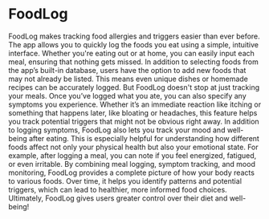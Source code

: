 # FoodLog
FoodLog makes tracking food allergies and triggers easier than ever before. The app allows you to quickly log the foods you eat using a simple, intuitive interface. Whether you're eating out or at home, you can easily input each meal, ensuring that nothing gets missed.
In addition to selecting foods from the app’s built-in database, users have the option to add new foods that may not already be listed. This means even unique dishes or homemade recipes can be accurately logged.
But FoodLog doesn't stop at just tracking your meals. Once you’ve logged what you ate, you can also specify any symptoms you experience. Whether it’s an immediate reaction like itching or something that happens later, like bloating or headaches, this feature helps you track potential triggers that might not be obvious right away.
In addition to logging symptoms, FoodLog also lets you track your mood and well-being after eating. This is especially helpful for understanding how different foods affect not only your physical health but also your emotional state. For example, after logging a meal, you can note if you feel energized, fatigued, or even irritable.
By combining meal logging, symptom tracking, and mood monitoring, FoodLog provides a complete picture of how your body reacts to various foods. Over time, it helps you identify patterns and potential triggers, which can lead to healthier, more informed food choices. Ultimately, FoodLog gives users greater control over their diet and well-being!
